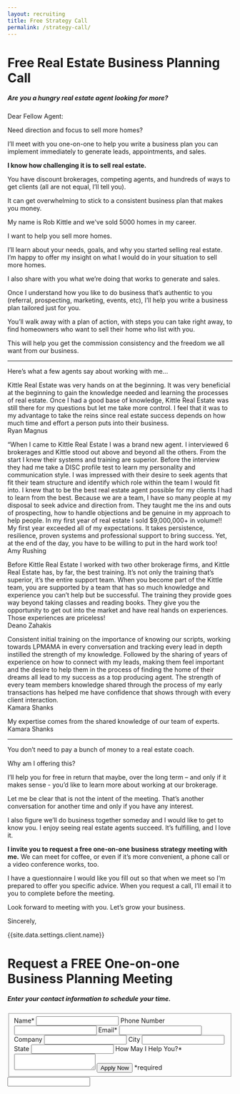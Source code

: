 ```yaml
---
layout: recruiting
title: Free Strategy Call
permalink: /strategy-call/
---
```


<div class="recruiting-page">
<h1 class="join-us">Free Real Estate Business Planning Call</h1>
<h5 class="join-us-subtitle">Are you a hungry real estate agent looking for more?</h5>

<p>Dear Fellow Agent:</p>

<p>Need direction and focus to sell more homes?</p>

<p>I’ll meet with you one-on-one to help you write a business plan you can implement immediately to generate leads, appointments, and sales.</p>

<p><strong>I know how challenging it is to sell real estate.</strong></p>

<p>You have discount brokerages, competing agents, and hundreds of ways to get clients (all are not equal, I’ll tell you).</p>

<p>It can get overwhelming to stick to a consistent business plan that makes you money.</p>

<p>My name is Rob Kittle and we've sold 5000 homes in my career.</p>

<p>I want to help you sell more homes.</p>

<p>I’ll learn about your needs, goals, and why you started selling real estate. I’m happy to offer my insight on what I would do in your situation to sell more homes.</p>

<p>I also share with you what we’re doing that works to generate and sales.</p>

<p>Once I understand how you like to do business that’s authentic to you (referral, prospecting, marketing, events, etc), I’ll help you write a business plan tailored just for you.</p>

<p>You’ll walk away with a plan of action, with steps you can take right away, to find homeowners who want to sell their home who list with you.</p>

<p>This will help you get the commission consistency and the freedom we all want from our business.</p>

<hr>
<div class="qanda">
<p class="section-title">Here’s what a few agents say about working with me…</p>

<p><span class="quote">Kittle Real Estate was very hands on at the beginning. It was very beneficial at the beginning to gain the knowledge needed and learning the processes of real estate. Once I had a good base of knowledge, Kittle Real Estate was still there for my questions but let me take more control. I feel that it was to my advantage to take the reins since real estate success depends on how much time and effort a person puts into their business.</span><br>
<span class="author">Ryan Magnus</span></p>

<p><span class="quote">“When I came to Kittle Real Estate I was a brand new agent. I interviewed 6 brokerages and Kittle stood out above and beyond all the others. From the start I knew their systems and training are superior. Before the interview they had me take a DISC profile test to learn my personality and communication style. I was impressed with their desire to seek agents that fit their team structure and identify which role within the team I would fit into. I knew that to be the best real estate agent possible for my clients I had to learn from the best. Because we are a team, I have so many people at my disposal to seek advice and direction from. They taught me the ins and outs of prospecting, how to handle objections and be genuine in my approach to help people. In my first year of real estate I sold $9,000,000+ in volume!! My first year exceeded all of my expectations. It takes persistence, resilience, proven systems and professional support to bring success. Yet, at the end of the day, you have to be willing to put in the hard work too!</span><br>
<span class="author">Amy Rushing</span></p>

<p><span class="quote">Before Kittle Real Estate I worked with two other brokerage firms, and Kittle Real Estate has, by far, the best training. It’s not only the training that’s superior, it’s the entire support team. When you become part of the Kittle team, you are supported  by a team that has so much knowledge and experience you can’t help but be successful. The training they provide goes way beyond taking classes and reading books. They give you the opportunity to get out into the market and have real hands on experiences. Those experiences are priceless!</span><br>
<span class="author">Deano Zahakis</span></p>

<p><span class="quote">Consistent initial training on the importance of knowing our scripts, working towards LPMAMA in every conversation and tracking every lead in depth instilled the strength of my knowledge. Followed by the sharing of years of experience on how to connect with my leads, making them feel important and the desire to help them in the process of finding the home of their dreams all lead to my success as a top producing agent. The strength of every team members knowledge shared through the process of my early transactions has helped me have confidence that shows through with every client interaction.</span><br>
<span class="author">Kamara Shanks</span></p>

<p><span class="quote">My expertise comes from the shared knowledge of our team of experts.</span><br>
<span class="author">Kamara Shanks</span></p>
</div>
<hr>

<p>You don’t need to pay a bunch of money to a real estate coach.</p>

<p>Why am I offering this?</p>

<p>I’ll help you for free in return that maybe, over the long term – and only if it makes sense - you’d like to learn more about working at our brokerage.</p>

<p>Let me be clear that is not the intent of the meeting. That’s another conversation for another time and only if you have any interest.</p>

<p>I also figure we’ll do business together someday and I would like to get to know you. I enjoy seeing real estate agents succeed. It’s fulfilling, and I love it.</p>

<p><strong>I invite you to request a free one-on-one business strategy meeting with me.</strong> We can meet for coffee, or even if it’s more convenient, a phone call or a video conference works, too.</p>

<p>I have a questionnaire I would like you fill out so that when we meet so I’m prepared to offer you specific advice. When you request a call, I’ll email it to you to complete before the meeting.</p>

<p>Look forward to meeting with you. Let’s grow your business.</p>

<p>Sincerely,</p>
<p>{{site.data.settings.client.name}}</p>


<h1 class="join-us">Request a FREE One-on-one Business Planning Meeting</h1>
<h5 class="join-us-subtitle">Enter your contact information to schedule your time.</h5>

<form method="post" class="home-value cta-forms" action="https://formspree.io/careers@kittleteam.com" onsubmit="return setReturn()">
					<fieldset>
						<label for="name">Name*</label> <input type="text" required="" name="name" />
						<label for="phone">Phone Number </label> <input type="tel" name="phone" />
						 <label for="email">Email*</label> <input type="text" name="email" required="" />
						 <label for="company">Company </label> <input type="text" name="company" />
						<label for="city">City </label> <input type="text" name="city" />
						<label for="state">State </label> <input type="text" name="state" />
						<label for="message">How May I Help You?* </label><textarea name="message" required=""></textarea>
						<input class="submit light-light" type="submit" value="Apply Now" name="submitrecruitingForm" /> <span class="asterisk">*required</span></fieldset>
					<div class="hidden"><input type="hidden" value="careers@kittleteam.com" name="_to" /> <input type="hidden" value="Recruiting Contact Request Message From Your Vyral Careers and Training Video Blog" name="_subject" /> <input type="text" name="_gotcha" /></div>
				</form>
</div>
